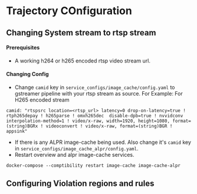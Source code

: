 # Trajectory COnfiguration

## Changing System stream to rtsp stream
#### Prerequisites
- A working h264 or h265 encoded rtsp video stream url.
#### Changing Config
- Change `camid` key in `service_configs/image_cache/config.yaml` to gstreamer pipeline with your rtsp stream as source. For Example:
For H265 encoded stream 
```
camid: "rtspsrc location=<rtsp_url> latency=0 drop-on-latency=true ! rtph265depay ! h265parse ! omxh265dec  disable-dpb=true ! nvvidconv interpolation-method=1 ! video/x-raw, width=1920, height=1080, format=(string)BGRx ! videoconvert ! video/x-raw, format=(string)BGR ! appsink"
```
- If there is any ALPR image-cache being used. Also change it's `camid` key in `service_configs/image_cache_alpr/config.yaml`.
- Restart overview and alpr image-cache services.
```
docker-compose --comptibility restart image-cache image-cache-alpr
```


## Configuring Violation regions and rules